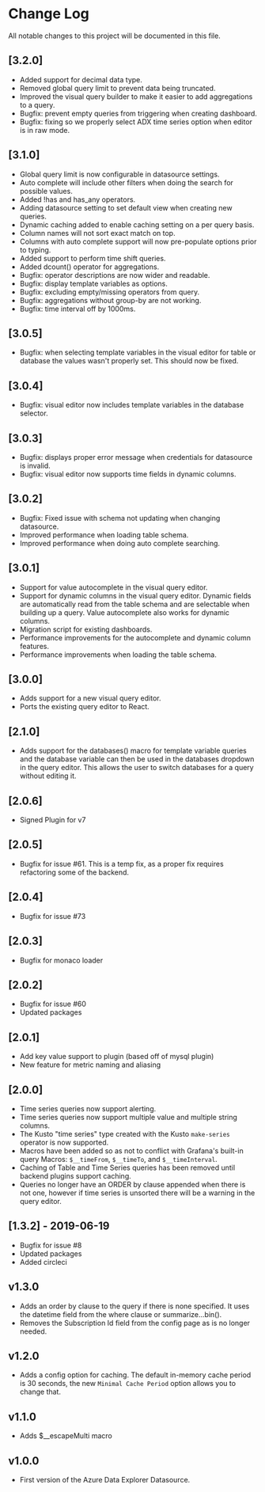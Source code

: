 # Change Log

All notable changes to this project will be documented in this file.

## [3.2.0]

- Added support for decimal data type.
- Removed global query limit to prevent data being truncated.
- Improved the visual query builder to make it easier to add aggregations to a query.
- Bugfix: prevent empty queries from triggering when creating dashboard.
- Bugfix: fixing so we properly select ADX time series option when editor is in raw mode.

## [3.1.0]

- Global query limit is now configurable in datasource settings.
- Auto complete will include other filters when doing the search for possible values.
- Added !has and has_any operators.
- Adding datasource setting to set default view when creating new queries.
- Dynamic caching added to enable caching setting on a per query basis.
- Column names will not sort exact match on top.
- Columns with auto complete support will now pre-populate options prior to typing.
- Added support to perform time shift queries.
- Added dcount() operator for aggregations.
- Bugfix: operator descriptions are now wider and readable.
- Bugfix: display template variables as options.
- Bugfix: excluding empty/missing operators from query.
- Bugfix: aggregations without group-by are not working.
- Bugfix: time interval off by 1000ms.

## [3.0.5]

- Bugfix: when selecting template variables in the visual editor for table or database the values wasn't properly set. This should now be fixed.

## [3.0.4]

- Bugfix: visual editor now includes template variables in the database selector.

## [3.0.3]

- Bugfix: displays proper error message when credentials for datasource is invalid.
- Bugfix: visual editor now supports time fields in dynamic columns.

## [3.0.2]

- Bugfix: Fixed issue with schema not updating when changing datasource.
- Improved performance when loading table schema.
- Improved performance when doing auto complete searching.

## [3.0.1]

- Support for value autocomplete in the visual query editor.
- Support for dynamic columns in the visual query editor. Dynamic fields are automatically read from the table schema and are selectable when building up a query. Value autocomplete also works for dynamic columns.
- Migration script for existing dashboards.
- Performance improvements for the autocomplete and dynamic column features.
- Performance improvements when loading the table schema.

## [3.0.0]

- Adds support for a new visual query editor.
- Ports the existing query editor to React.

## [2.1.0]

- Adds support for the databases() macro for template variable queries and the database variable can then be used in the databases dropdown in the query editor. This allows the user to switch databases for a query without editing it.

## [2.0.6]

- Signed Plugin for v7

## [2.0.5]

- Bugfix for issue #61. This is a temp fix, as a proper fix requires refactoring some of the backend.

## [2.0.4]

- Bugfix for issue #73

## [2.0.3]

- Bugfix for monaco loader

## [2.0.2]

- Bugfix for issue #60
- Updated packages

## [2.0.1]

- Add key value support to plugin (based off of mysql plugin)
- New feature for metric naming and aliasing

## [2.0.0]

- Time series queries now support alerting.
- Time series queries now support multiple value and multiple string columns.
- The Kusto "time series" type created with the Kusto `make-series` operator is now supported.
- Macros have been added so as not to conflict with Grafana's built-in query Macros: `$__timeFrom`, `$__timeTo`, and `$__timeInterval`.
- Caching of Table and Time Series queries has been removed until backend plugins support caching.
- Queries no longer have an ORDER by clause appended when there is not one, however if time series is unsorted there will be a warning in the query editor.

## [1.3.2] - 2019-06-19

- Bugfix for issue #8
- Updated packages
- Added circleci

## v1.3.0

- Adds an order by clause to the query if there is none specified. It uses the datetime field from the where clause or summarize...bin().
- Removes the Subscription Id field from the config page as is no longer needed.

## v1.2.0

- Adds a config option for caching. The default in-memory cache period is 30 seconds, the new `Minimal Cache Period` option allows you to change that.

## v1.1.0

- Adds \$\_\_escapeMulti macro

## v1.0.0

- First version of the Azure Data Explorer Datasource.
